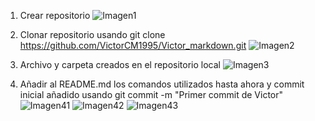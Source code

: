 1. Crear repositorio
![Imagen1](E:/DAW2/ReDAW/uno.jpg)

2. Clonar repositorio usando git clone https://github.com/VictorCM1995/Victor_markdown.git
![Imagen2](E:/DAW2/ReDAW/2.jpg)

3. Archivo y carpeta creados en el repositorio local
![Imagen3](E:/DAW2/ReDAW/3.jpg)

4. Añadir al README.md los comandos utilizados hasta ahora y commit inicial añadido usando git commit -m "Primer commit de Victor"
![Imagen41](E:/DAW2/ReDAW/4.jpg)
![Imagen42](E:/DAW2/ReDAW/42.jpg)
![Imagen43](E:/DAW2/ReDAW/43.png)
